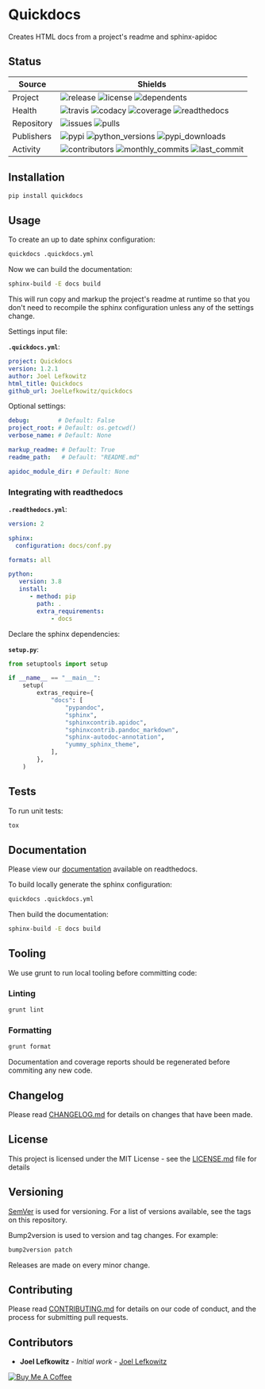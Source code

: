 # Quickdocs

Creates HTML docs from a project's readme and sphinx-apidoc

## Status

| Source     | Shields                                                                                                            |
| ---------- | ------------------------------------------------------------------------------------------------------------------ |
| Project    | ![release][release_shield] ![license][license_shield]  ![dependents][dependents_shield]                            |
| Health     | ![travis][travis_shield] ![codacy][codacy_shield] ![coverage][coverage_shield] ![readthedocs][readthedocs_shield]  |
| Repository | ![issues][issues_shield] ![pulls][pulls_shield]                                                                    |
| Publishers | ![pypi][pypi_shield] ![python_versions][python_versions_shield] ![pypi_downloads][pypi_downloads_shield]           |
| Activity   | ![contributors][contributors_shield] ![monthly_commits][monthly_commits_shield] ![last_commit][last_commit_shield] |

## Installation

```bash
pip install quickdocs
```

## Usage

To create an up to date sphinx configuration:

```bash
quickdocs .quickdocs.yml
```

Now we can build the documentation:

```bash
sphinx-build -E docs build
```

This will run copy and markup the project's readme at runtime so that you don't need to recompile the sphinx configuration unless any of the settings change.

Settings input file:

**`.quickdocs.yml`**:

```yml
project: Quickdocs
version: 1.2.1
author: Joel Lefkowitz
html_title: Quickdocs
github_url: JoelLefkowitz/quickdocs
```

Optional settings:

```yml
debug:        # Default: False
project_root: # Default: os.getcwd()
verbose_name: # Default: None
```

```yml
markup_readme: # Default: True
readme_path:   # Default: "README.md"
```

```yml
apidoc_module_dir: # Default: None
```

### Integrating with readthedocs

**`.readthedocs.yml`**:

```yml
version: 2

sphinx:
  configuration: docs/conf.py

formats: all

python:
   version: 3.8
   install:
      - method: pip
        path: .
        extra_requirements:
            - docs
```

Declare the sphinx dependencies:

**`setup.py`**:

```python
from setuptools import setup

if __name__ == "__main__":
    setup(
        extras_require={
            "docs": [
                "pypandoc",
                "sphinx",
                "sphinxcontrib.apidoc",
                "sphinxcontrib.pandoc_markdown",
                "sphinx-autodoc-annotation",
                "yummy_sphinx_theme",
            ],
        },
    )
```

## Tests

To run unit tests:

```bash
tox
```

## Documentation

Please view our [documentation][readthedocs] available on readthedocs.

To build locally generate the sphinx configuration:

```bash
quickdocs .quickdocs.yml
```

Then build the documentation:

```bash
sphinx-build -E docs build
```

## Tooling

We use grunt to run local tooling before committing code:

### Linting

```bash
grunt lint
```

### Formatting

```bash
grunt format
```

Documentation and coverage reports should be regenerated before commiting any new code.

## Changelog

Please read [CHANGELOG.md](CHANGELOG.md) for details on changes that have been made.

## License

This project is licensed under the MIT License - see the [LICENSE.md](LICENSE.md) file for details

## Versioning

[SemVer][semver] is used for versioning. For a list of versions available, see the tags on this repository.

Bump2version is used to version and tag changes.
For example:

```bash
bump2version patch
```

Releases are made on every minor change.

## Contributing

Please read [CONTRIBUTING.md](CONTRIBUTING.md) for details on our code of conduct, and the process for submitting pull requests.

## Contributors

- **Joel Lefkowitz** - _Initial work_ - [Joel Lefkowitz][joellefkowitz]

[![Buy Me A Coffee](https://cdn.buymeacoffee.com/buttons/default-blue.png)][coffee]

<!-- Github links -->
[pulls]: https://github.com/JoelLefkowitz/quickdocs/pulls
[issues]: https://github.com/JoelLefkowitz/quickdocs/issues

<!-- External links -->
[pypi]: https://pypi.org/project/randutils
[readthedocs]: https://joellefkowitz-quickdocs.readthedocs.io/en/latest/
[semver]: http://semver.org/
[coffee]: https://www.buymeacoffee.com/joellefkowitz

<!-- Acknowledgments -->
[joellefkowitz]: https://github.com/JoelLefkowitz

<!-- Shields -->
[release_shield]: https://img.shields.io/github/v/tag/joellefkowitz/quickdocs
[license_shield]: https://img.shields.io/github/license/joellefkowitz/quickdocs
[dependents_shield]: https://img.shields.io/librariesio/dependent-repos/pypi/quickdocs
[travis_shield]: https://img.shields.io/travis/joellefkowitz/quickdocs
[codacy_shield]: https://img.shields.io/codacy/coverage/quickdocs
[coverage_shield]: https://img.shields.io/codacy/grade/quickdocs
[readthedocs_shield]: https://img.shields.io/readthedocs/joellefkowitz-quickdocs
[issues_shield]: https://img.shields.io/github/issues/joellefkowitz/quickdocs
[pulls_shield]: https://img.shields.io/github/issues-pr/joellefkowitz/quickdocs
[pypi_shield]: https://img.shields.io/pypi/v/randutils
[python_versions_shield]: https://img.shields.io/pypi/pyversions/quickdocs
[pypi_downloads_shield]: https://img.shields.io/pypi/dw/randutils
[contributors_shield]: https://img.shields.io/github/contributors/joellefkowitz/quickdocs
[monthly_commits_shield]: https://img.shields.io/github/commit-activity/m/joellefkowitz/quickdocs
[last_commit_shield]: https://img.shields.io/github/last-commit/joellefkowitz/quickdocs
